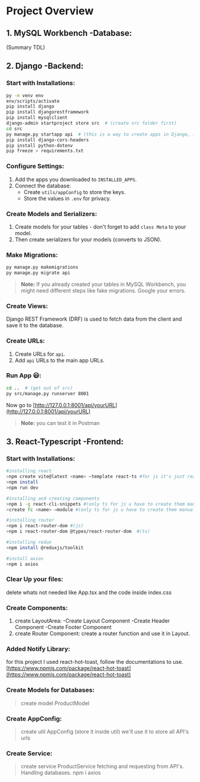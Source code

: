 # Project Overview

## 1. MySQL Workbench -Database:
(Summary TDL)

## 2. Django -Backend:

### Start with Installations:
```sh
py -m venv env
env/scripts/activate
pip install django
pip install djangorestframework
pip install mysqlclient
django-admin startproject store src  # (create src folder first)
cd src
py manage.py startapp api  # (this is a way to create apps in Django, instead of 'api', write your app name)
pip install django-cors-headers
pip install python-dotenv
pip freeze > requirements.txt
```

### Configure Settings:
1. Add the apps you downloaded to `INSTALLED_APPS`.
2. Connect the database:
   - Create `utils/appConfig` to store the keys.
   - Store the values in `.env` for privacy.

### Create Models and Serializers:
1. Create models for your tables - don't forget to add `class Meta` to your model.
2. Then create serializers for your models (converts to JSON).

### Make Migrations:
```sh
py manage.py makemigrations
py manage.py migrate api
```
> **Note:** If you already created your tables in MySQL Workbench, you might need different steps like fake migrations. Google your errors.

### Create Views:
Django REST Framework (DRF) is used to fetch data from the client and save it to the database.

### Create URLs:
1. Create URLs for `api`.
2. Add `api` URLs to the main app URLs.

### Run App 😃:
```sh
cd ..  # (get out of src)
py src/manage.py runserver 8001
```
Now go to [http://127.0.0.1:8001/api/yourURL](http://127.0.0.1:8001/api/yourURL)

> **Note:** you can test it in Postman 


## 3. React-Typescript -Frontend: 

### Start with Installations:
```sh
#installing react 
>npm create vite@latest <name> –template react-ts #for js it's just react
>npm install
>npm run dev

#installing and creating components
>npm i -g react-cli-snippets #(only ts for js u have to create them manually)
>create fc <name> –module #(only ts for js u have to create them manually)

#installing router
>npm i react-router-dom #(js)
>npm i react-router-dom @types/react-router-dom  #(ts)

#installing redux
>npm install @reduxjs/toolkit

#install axios
>npm i axios 

```

### Clear Up your files:
delete whats not needed like App.tsx and the code inside index.css

### Create Components: 
1. create LayoutArea: 
    -Create Layout Component
    -Create Header Component
    -Create Footer Component
2. create Router Component:
    create a router function and use it in Layout.

### Added Notify Library:
for this project I used react-hot-toast, follow the documentations to use.
[https://www.npmjs.com/package/react-hot-toast](https://www.npmjs.com/package/react-hot-toast) 

### Create Models for Databases:
>create model ProductModel

### Create AppConfig:
>create util AppConfig (store it inside util)
we'll use it to store all API's urls  

### Create Service: 
>create service ProductService 
fetching and requesting from API's.
Handling databases.
>npm i axios 